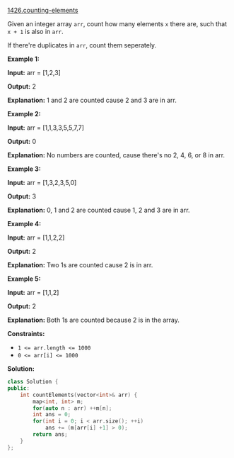 [1426.counting-elements](https://leetcode.com/problems/counting-elements/)  

Given an integer array `arr`, count how many elements `x` there are, such that `x + 1` is also in `arr`.

If there're duplicates in `arr`, count them seperately.

**Example 1:**

  
**Input:** arr = \[1,2,3\]
  
**Output:** 2
  
**Explanation:** 1 and 2 are counted cause 2 and 3 are in arr.

**Example 2:**

  
**Input:** arr = \[1,1,3,3,5,5,7,7\]
  
**Output:** 0
  
**Explanation:** No numbers are counted, cause there's no 2, 4, 6, or 8 in arr.
  

**Example 3:**

  
**Input:** arr = \[1,3,2,3,5,0\]
  
**Output:** 3
  
**Explanation:** 0, 1 and 2 are counted cause 1, 2 and 3 are in arr.
  

**Example 4:**

  
**Input:** arr = \[1,1,2,2\]
  
**Output:** 2
  
**Explanation:** Two 1s are counted cause 2 is in arr.
  

**Example 5:**

  
**Input:** arr = \[1,1,2\]
  
**Output:** 2
  
**Explanation:** Both 1s are counted because 2 is in the array.
  

**Constraints:**

*   `1 <= arr.length <= 1000`
*   `0 <= arr[i] <= 1000`  



**Solution:**  

```cpp
class Solution {
public:
    int countElements(vector<int>& arr) {
        map<int, int> m;
        for(auto n : arr) ++m[n];
        int ans = 0;
        for(int i = 0; i < arr.size(); ++i) 
            ans += (m[arr[i] +1] > 0);
        return ans;
    }
};
```
      